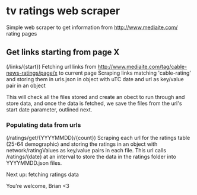 tv ratings web scraper
================

Simple web scraper to get information from http://www.mediaite.com/ rating pages

## Get links starting from page X
(/links/{start})
Fetching url links from http://www.mediaite.com/tag/cable-news-ratings/page/x to current page
Scraping links matching 'cable-rating' and storing them in urls.json in object with uTC date and url as key/value pair in an object

This will check all the files stored and create an obect to run through and store data, and once the data is fetched, we save the files from the url's start date parameter, outlined next.

### Populating data from urls
(/ratings/get/{YYYYMMDD}/{count})
Scraping each url for the ratings table (25-64 demographic) and storing the ratings in an object with network/ratingValues as key/value pairs in each file.
This url calls /ratings/{date} at an interval to store the data in the ratings folder into YYYYMMDD.json files.


Next up: fetching ratings data

You're welcome, Brian <3
